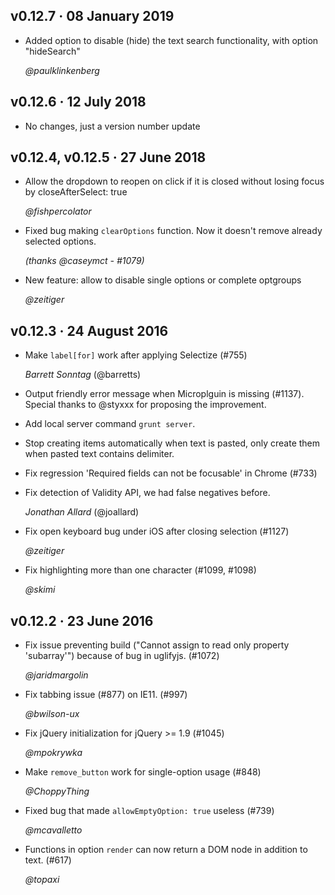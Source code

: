 <!-- Feel free to put either your handle and/or full name, according to
     your privacy needs -->

## v0.12.7 · 08 January 2019

*  Added option to disable (hide) the text search functionality, with option "hideSearch"

   *@paulklinkenberg*


## v0.12.6 · 12 July 2018

*  No changes, just a version number update


## v0.12.4, v0.12.5 · 27 June 2018

*  Allow the dropdown to reopen on click if it is closed without losing focus
   by closeAfterSelect: true

   *@fishpercolator*


*  Fixed bug making `clearOptions` function. Now it doesn't remove already selected options.

   *(thanks @caseymct - #1079)*

*  New feature: allow to disable single options or complete optgroups

   *@zeitiger*

## v0.12.3 · 24 August 2016
*  Make `label[for]` work after applying Selectize (#755)

   *Barrett Sonntag* (@barretts)

*  Output friendly error message when Microplguin is missing (#1137).
   Special thanks to @styxxx for proposing the improvement.

*  Add local server command `grunt server`.

*  Stop creating items automatically when text is pasted, only create
   them when pasted text contains delimiter.

*  Fix regression 'Required fields can not be focusable' in Chrome
	(#733)

*  Fix detection of Validity API, we had false negatives before.

   *Jonathan Allard* (@joallard)

*  Fix open keyboard bug under iOS after closing selection (#1127)

   *@zeitiger*

*  Fix highlighting more than one character (#1099, #1098)

   *@skimi*


## v0.12.2 · 23 June 2016
*  Fix issue preventing build ("Cannot assign to read only property
   'subarray'") because of bug in uglifyjs. (#1072)

   *@jaridmargolin*

*  Fix tabbing issue (#877) on IE11. (#997)

   *@bwilson-ux*

*  Fix jQuery initialization for jQuery >= 1.9 (#1045)

   *@mpokrywka*

*  Make `remove_button` work for single-option usage (#848)

   *@ChoppyThing*

*  Fixed bug that made `allowEmptyOption: true` useless (#739)

   *@mcavalletto*

*  Functions in option `render` can now return a DOM node in addition to
   text. (#617)

   *@topaxi*
